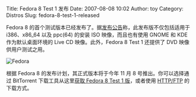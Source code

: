 Title: Fedora 8 Test 1 发布
Date: 2007-08-08 10:02
Author: toy
Category: Distros
Slug: fedora-8-test-1-released

Fedora 8
的首个测试版本已经发布了。据[发布公告](https://www.redhat.com/archives/fedora-test-list/2007-August/msg00116.html)称，此发布版不仅包括适用于
i386、x86\_64 以及 ppc(64) 的安装 ISO 映像，而且也有使用 GNOME 和 KDE
作为默认桌面环境的 Live CD 映像。此外，Fedora 8 Test 1 还提供了 DVD
映像供用户测试之用。

![Fedora](http://i.linuxtoy.org/i/2007/04/fedoralogo.jpg)

根据 Fedora 8 的发布计划，其正式版本将于今年 11 月 8
号推出。你可以选择通过 BitTorrent 下载工具从这里[获取 Fedora 8 Test 1
版](http://torrent.fedoraproject.org/)，或者使用
[HTTP/FTP](http://mirrors.fedoraproject.org/publiclist/Fedora/7.90/)
的下载方式。
